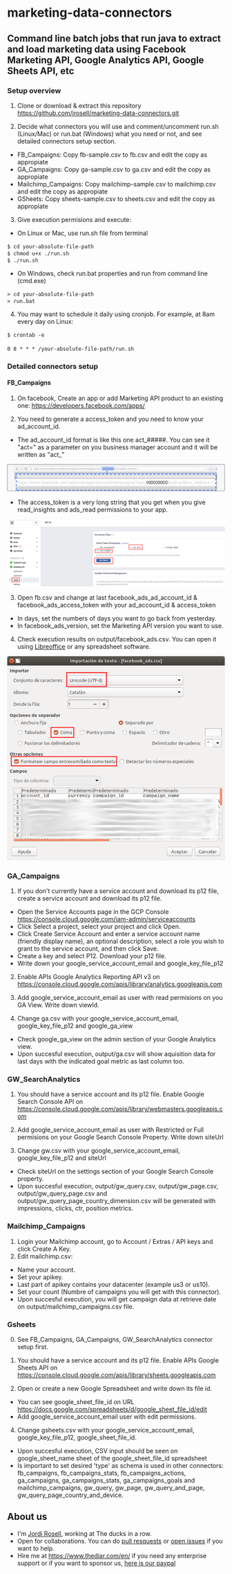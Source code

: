 # marketing-data-connectors
## Command line batch jobs that run java to extract and load marketing data using Facebook Marketing API, Google Analytics API, Google Sheets API, etc

### Setup overview

1. Clone or download & extract this repository
https://github.com/jrosell/marketing-data-connectors.git

2. Decide what connectors you will use and comment/uncomment run.sh (Linux/Mac) or run.bat (Windows) what you need or not, and see detailed connectors setup section.

- FB_Campaigns: Copy fb-sample.csv to fb.csv and edit the copy as appropiate
- GA_Campaigns: Copy ga-sample.csv to ga.csv and edit the copy as appropiate
- Mailchimp_Campaigns: Copy mailchimp-sample.csv to mailchimp.csv and edit the copy as appropiate
- GSheets: Copy sheets-sample.csv to sheets.csv and edit the copy as appropiate

3. Give execution permisions and execute:
- On Linux or Mac, use run.sh file from terminal
```
$ cd your-absolute-file-path
$ chmod u+x ./run.sh
$ ./run.sh
```
- On Windows, check run.bat properties and run from command line (cmd.exe)
```
> cd your-absolute-file-path
> run.bat
```

4. You may want to schedule it daily using cronjob. For example, at 8am every day on Linux:
```
$ crontab -e

0 8 * * * /your-absolute-file-path/run.sh
```

### Detailed connectors setup

#### FB_Campaigns

1. On facebook, Create an app or add Marketing API product to an existing one: https://developers.facebook.com/apps/

2. You need to generate a access_token and you need to know your ad_account_id. 

- The ad_account_id format is like this one act_#####. You can see it "act=" as a parameter on you business manager account and it will be written as "act_"

![ad_account_id](assets/ad_account_id.png)

- The access_token is a very long string that you get when you give read_insights and ads_read permissions to your app.

![access_token](assets/access_token_fb.png)

3. Open fb.csv and change at last facebook_ads_ad_account_id & facebook_ads_access_token with your ad_account_id & access_token
- In days, set the numbers of days you want to go back from yesterday.
- In facebook_ads_version, set the Marketing API version you want to use.

4. Check execution results on output/facebook_ads.csv. You can open it using [Libreoffice](https://www.libreoffice.org/) or any spreadsheet software.

![libreoffice_csv](assets/libreoffice_csv.png)

 
### GA_Campaigns

1. If you don't currently have a service account and download its p12 file, create a service account and download its p12 file.
- Open the Service Accounts page in the GCP Console https://console.cloud.google.com/iam-admin/serviceaccounts
- Click Select a project, select your project and click Open.
- Click Create Service Account and enter a service account name (friendly display name), an optional description, select a role you wish to grant to the service account, and then click Save.
- Create a key and select P12. Download your p12 file.
- Write down your google_service_account_email and google_key_file_p12

2. Enable APIs Google Analytics Reporting API v3 on https://console.cloud.google.com/apis/library/analytics.googleapis.com

3. Add google_service_account_email as user with read permisions on you GA View. Write down viewId.

4. Change ga.csv with your google_service_account_email, google_key_file_p12 and google_ga_view
- Check google_ga_view on the admin section of your Google Analytics view.
- Upon succesful execution, output/ga.csv will show aquisition data for last days with the indicated goal metric as last column too.

### GW_SearchAnalytics


1. You should have a service account and its p12 file. Enable  Google Search Console API  on https://console.cloud.google.com/apis/library/webmasters.googleapis.com

2. Add google_service_account_email as user with Restricted or Full permisions on your Google Search Console Property. Write down siteUrl

4. Change gw.csv with your google_service_account_email, google_key_file_p12 and siteUrl
- Check siteUrl on the settings section of your Google Search Console property.
- Upon succesful execution, output/gw_query.csv, output/gw_page.csv, output/gw_query_page.csv and output/gw_query_page_country_dimension.csv will be generated with impressions, clicks, ctr, position metrics.


### Mailchimp_Campaigns

1. Login your Mailchimp account, go to Account / Extras / API keys and click Create A Key.
2. Edit mailchimp.csv:
- Name your account.
- Set your apikey.
- Last part of apikey contains your datacenter (example us3 or us10).
- Set your count (Numbre of campaigns you will get with this connector).
- Upon succesful execution, you will get campaign data at retrieve date on output/mailchimp_campaigns.csv file.

### Gsheets

0. See FB_Campaigns, GA_Campaigns, GW_SearchAnalytics connector setup first.

1. You should have a service account and its p12 file. Enable APIs Google Sheets API on https://console.cloud.google.com/apis/library/sheets.googleapis.com

3. Open or create a new Google Spreadsheet and write down its file id.
- You can see google_sheet_file_id on URL https://docs.google.com/spreadsheets/d/google_sheet_file_id/edit
- Add google_service_account_email user with edit permissions.

4. Change gsheets.csv with your google_service_account_email, google_key_file_p12, google_sheet_file_id.
- Upon succesful execution, CSV input should be seen on google_sheet_name sheet of the google_sheet_file_id spreadsheet 
- Is important to set desired 'type' as schema is used in other connectors: fb_campaigns, fb_campaigns_stats, fb_campaigns_actions, ga_campaigns, ga_campaigns_stats, ga_campaigns_goals and mailchimp_campaigns, gw_query, gw_page, gw_query_and_page, gw_query_page_country_and_device.


## About us
- I'm [Jordi Rosell](https://twitter.com/jrosell), working at The ducks in a row. 
- Open for collaborations. You can do [pull resquests](https://github.com/jrosell/marketing-data-connectors/pulls) or [open issues](https://github.com/jrosell/marketing-data-connectors/issues) if you want to help.
- Hire me at https://www.thediar.com/en/ if you need any enterprise support or if you want to sponsor us, [here is our paypal](https://www.paypal.me/thediar)